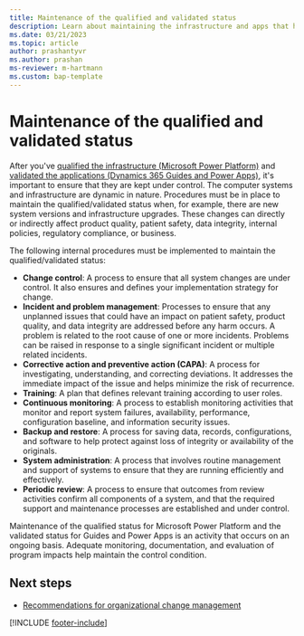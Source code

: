 ```yaml
---
title: Maintenance of the qualified and validated status
description: Learn about maintaining the infrastructure and apps that have been qualified and validated.
ms.date: 03/21/2023
ms.topic: article
author: prashantyvr
ms.author: prashan
ms-reviewer: m-hartmann
ms.custom: bap-template
---
```


# Maintenance of the qualified and validated status

After you've [qualified the infrastructure (Microsoft Power Platform)](purpose-of-validation-and-traceability.md#platform-qualification) and [validated the applications (Dynamics 365 Guides and Power Apps)](purpose-of-validation-and-traceability.md#application-validations), it's important to ensure that they are kept under control. The computer systems and infrastructure are dynamic in nature. Procedures must be in place to maintain the qualified/validated status when, for example, there are new system versions and infrastructure upgrades. These changes can directly or indirectly affect product quality, patient safety, data integrity, internal policies, regulatory compliance, or business.

The following internal procedures must be implemented to maintain the qualified/validated status:

- **Change control**: A process to ensure that all system changes are under control. It also ensures and defines your implementation strategy for change.
- **Incident and problem management**: Processes to ensure that any unplanned issues that could have an impact on patient safety, product quality, and data integrity are addressed before any harm occurs. A problem is related to the root cause of one or more incidents. Problems can be raised in response to a single significant incident or multiple related incidents.
- **Corrective action and preventive action (CAPA)**: A process for investigating, understanding, and correcting deviations. It addresses the immediate impact of the issue and helps minimize the risk of recurrence.
- **Training**: A plan that defines relevant training according to user roles.
- **Continuous monitoring**: A process to establish monitoring activities that monitor and report system failures, availability, performance, configuration baseline, and information security issues.
- **Backup and restore**: A process for saving data, records, configurations, and software to help protect against loss of integrity or availability of the originals.
- **System administration**: A process that involves routine management and support of systems to ensure that they are running efficiently and effectively.
- **Periodic review**: A process to ensure that outcomes from review activities confirm all components of a system, and that the required support and maintenance processes are established and under control.

Maintenance of the qualified status for Microsoft Power Platform and the validated status for Guides and Power Apps is an activity that occurs on an ongoing basis. Adequate monitoring, documentation, and evaluation of program impacts help maintain the control condition.

## Next steps

- [Recommendations for organizational change management](recommendations-org-change-management.md)

[!INCLUDE [footer-include](../../includes/footer-banner.md)]
